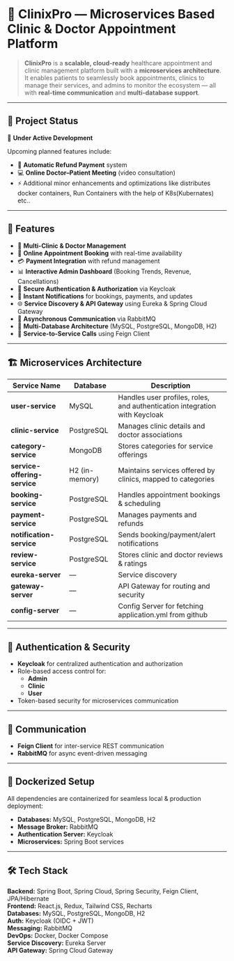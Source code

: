 # 🏥 ClinixPro — Microservices Based Clinic & Doctor Appointment Platform

> **ClinixPro** is a **scalable, cloud-ready** healthcare appointment and clinic management platform built with a **microservices architecture**.  
It enables patients to seamlessly book appointments, clinics to manage their services, and admins to monitor the ecosystem — all with **real-time communication** and **multi-database support**.

---

## 📌 Project Status
🚧 **Under Active Development** 

Upcoming planned features include:
- 🔄 **Automatic Refund Payment** system
- 💻 **Online Doctor–Patient Meeting** (video consultation)  
- ⚡ Additional minor enhancements and optimizations like distributes docker containers, Run Containers with the help of K8s(Kubernates) etc..

---

## 🚀 Features

- 🏥 **Multi-Clinic & Doctor Management**
- 📅 **Online Appointment Booking** with real-time availability
- 💳 **Payment Integration** with refund management
- 📊 **Interactive Admin Dashboard** (Booking Trends, Revenue, Cancellations)
- 🔐 **Secure Authentication & Authorization** via Keycloak
- 📨 **Instant Notifications** for bookings, payments, and updates
- 🌐 **Service Discovery & API Gateway** using Eureka & Spring Cloud Gateway
- 📨 **Asynchronous Communication** via RabbitMQ
- 📁 **Multi-Database Architecture** (MySQL, PostgreSQL, MongoDB, H2)
- 🤝 **Service-to-Service Calls** using Feign Client

---

## 🏗 Microservices Architecture

| Service Name                | Database       | Description |
|-----------------------------|---------------|-------------|
| **user-service**            | MySQL          | Handles user profiles, roles, and authentication integration with Keycloak |
| **clinic-service**          | PostgreSQL     | Manages clinic details and doctor associations |
| **category-service**        | MongoDB        | Stores categories for service offerings |
| **service-offering-service**| H2 (in-memory) | Maintains services offered by clinics, mapped to categories |
| **booking-service**         | PostgreSQL     | Handles appointment bookings & scheduling |
| **payment-service**         | PostgreSQL     | Manages payments and refunds |
| **notification-service**    | PostgreSQL     | Sends booking/payment/alert notifications |
| **review-service**          | PostgreSQL     | Stores clinic and doctor reviews & ratings |
| **eureka-server**           | —              | Service discovery |
| **gateway-server**          | —              | API Gateway for routing and security |
| **config-server**          | —              | Config Server for fetching application.yml from github |

---

## 🔑 Authentication & Security

- **Keycloak** for centralized authentication and authorization  
- Role-based access control for:
  - **Admin**
  - **Clinic**
  - **User**
- Token-based security for microservices communication

---

## 📡 Communication

- **Feign Client** for inter-service REST communication  
- **RabbitMQ** for async event-driven messaging

---

## 🐳 Dockerized Setup

All dependencies are containerized for seamless local & production deployment:
- **Databases:** MySQL, PostgreSQL, MongoDB, H2  
- **Message Broker:** RabbitMQ  
- **Authentication Server:** Keycloak  
- **Microservices:** Spring Boot services

---

## 🛠 Tech Stack

**Backend:** Spring Boot, Spring Cloud, Spring Security, Feign Client, JPA/Hibernate  
**Frontend:** React.js, Redux, Tailwind CSS, Recharts  
**Databases:** MySQL, PostgreSQL, MongoDB, H2  
**Auth:** Keycloak (OIDC + JWT)  
**Messaging:** RabbitMQ  
**DevOps:** Docker, Docker Compose  
**Service Discovery:** Eureka Server  
**API Gateway:** Spring Cloud Gateway
